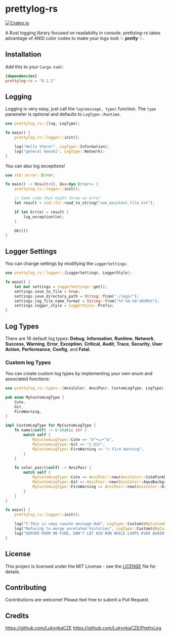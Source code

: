# prettylog-rs

[![Crates.io](https://img.shields.io/crates/v/prettylog-rs.svg)](https://crates.io/crates/prettylog-rs)

A Rust logging library focused on readability in console.
prettylog-rs takes advantage of ANSI color codes to make your logs look ✨ ***pretty*** ✨.

## Installation

Add this to your `Cargo.toml`:

```toml
[dependencies]
prettylog-rs = "0.1.2"
```

## Logging

Logging is very easy, just call the `log(message, type)` function. The `type` parameter is optional and defaults to `LogType::Runtime`.

```rust
use prettylog_rs::{log, LogType};

fn main() {
    prettylog_rs::logger::init();

    log("Hello there!", LogType::Information);
    log("general kenobi", LogType::Network);
}
```

You can also log exceptions!

```rust
use std::error::Error;

fn main() -> Result<(), Box<dyn Error>> {
    prettylog_rs::logger::init();

    // Some code that might throw an error
    let result = std::fs::read_to_string("non_existent_file.txt");

    if let Err(e) = result {
        log_exception(&e);
    }

    Ok(())
}
```

## Logger Settings

You can change settings by modifying the `LoggerSettings`:

```rust
use prettylog_rs::logger::{LoggerSettings, LoggerStyle};

fn main() {
    let mut settings = LoggerSettings::get();
    settings.save_to_file = true;
    settings.save_directory_path = String::from("./logs/");
    settings.log_file_name_format = String::from("%Y-%m-%d-%H%M%S");
    settings.logger_style = LoggerStyle::Prefix;
}
```

## Log Types

There are 16 default log types: **Debug**, **Information**, **Runtime**, **Network**, **Success**, **Warning**, **Error**, **Exception**, **Critical**, **Audit**, **Trace**, **Security**, **User Action**, **Performance**, **Config**, and **Fatal**.

### Custom log Types

You can create custom log types by implementing your own enum and associated functions:

```rust
use prettylog_rs::types::{AnsiColor, AnsiPair, CustomLogType, LogType};

pub enum MyCustomLogType {
    Cute,
    Git,
    FireWarning,
}

impl CustomLogType for MyCustomLogType {
    fn name(&self) -> &'static str {
        match self {
            MyCustomLogType::Cute => "≽^•⩊•^≼",
            MyCustomLogType::Git => "🤖 Git",
            MyCustomLogType::FireWarning => "🔥 Fire Warning",
        }
    }

    fn color_pair(&self) -> AnsiPair {
        match self {
            MyCustomLogType::Cute => AnsiPair::new(AnsiColor::CutePinkBackground, AnsiColor::CutePink),
            MyCustomLogType::Git => AnsiPair::new(AnsiColor::AquaBackground, AnsiColor::Aqua),
            MyCustomLogType::FireWarning => AnsiPair::new(AnsiColor::OrangeBackground, AnsiColor::Orange),
        }
    }
}

fn main() {
    prettylog_rs::logger::init();

    log("T-This is vewy cuwute message OwO", LogType::Custom(&MyCustomLogType::Cute));
    log("Refusing to merge unrelated histories", LogType::Custom(&MyCustomLogType::Git));
    log("SERVER ROOM ON FIRE, DON'T LET ASO RUN WHILE LOOPS EVER AGAIN", LogType::Custom(&MyCustomLogType::FireWarning));
}

```

## License

This project is licensed under the MIT License - see the [LICENSE](LICENSE) file for details.

## Contributing

Contributions are welcome! Please feel free to submit a Pull Request.

## Credits

https://github.com/LukynkaCZE
https://github.com/LukynkaCZE/PrettyLog
